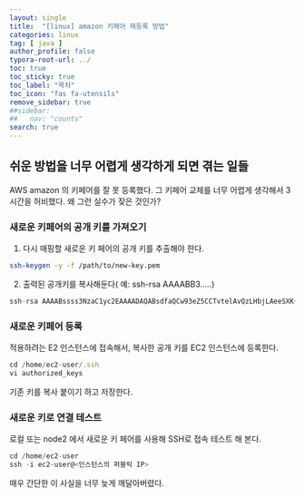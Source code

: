 ```yaml
---
layout: single
title:  "[linux] amazon 키페어 재등록 방법"
categories: linux
tag: [ java ]
author_profile: false
typora-root-url: ../
toc: true
toc_sticky: true
toc_label: "목차"
toc_icon: "fas fa-utensils" 
remove_sidebar: true
##sidebar:
##   nav: "counts"
search: true
---
```


## 쉬운 방법을 너무 어렵게 생각하게 되면 겪는 일들

AWS amazon 의 키페어를 잘 못 등록했다. 그 키페어 교체를 너무 어렵게 생각해서 3시간을 허비했다. 왜 그런 실수가 잦은 것인가?



### 새로운 키페어의 공개 키를 가져오기

1. 다시 매핑할 새로운 키 페어의 공개 키를 추출해야 한다.

```bash
ssh-keygen -y -f /path/to/new-key.pem
```

2. 출력된 공개키를 복사해둔다( 예: ssh-rsa AAAABB3.....)

```js
ssh-rsa AAAABssss3NzaC1yc2EAAAADAQABsdfaQCw93eZ5CCTvtelAvQzLHbjLAeeSXK+zEogz3gMaUQGrl0D9ewlO1xc3iLY2ZZnvnTMphRFd1rtdkasdfasdfOjhJpVrrvvWrgiPqTsM81sssffffsKiFL0UIMP2fA3R2KPHBALhMP0FjrTq/2UTfeCbaO4Sv0a6FvXAdDCAwDY9mB2mn4ZMv7WfsdfasdfTolDZ6djkOQRVgjDzLeMJkNDXwKAWmWzFdNIo+noPVFXmBgJMQmgEc+W1nZ0edvxXfYxxnhpx7NBdsVORsp6/mHdEJO0VNBQiLfB8pmcllS4ZpKdrsoHyWer8xEyrESFwc9r4h/dBXhLSbolpCciiFzjS037y2LenuGh5S0XN
```

### 새로운 키페어 등록

적용하려는 E2 인스턴스에 접속해서, 복사한 공개 키를 EC2 인스턴스에 등록한다.

```js
cd /home/ec2-user/.ssh
vi authorized_keys
```

기존 키를 복사 붙이기 하고 저장한다.

### 새로운 키로 연결 테스트

로컬 또는 node2 에서 새로운 키 페어를 사용해 SSH로 접속 테스트 해 본다.

```js
cd /home/ec2-user
ssh -i ec2-user@<인스턴스의 퍼블릭 IP>
```

매우 간단한 이 사실을 너무 늦게 깨달아버렸다. 